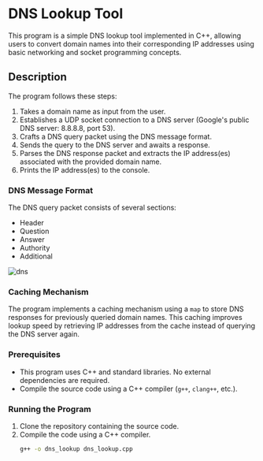 # DNS Lookup Tool

This program is a simple DNS lookup tool implemented in C++, allowing users to convert domain names into their corresponding IP addresses using basic networking and socket programming concepts.

## Description

The program follows these steps:
1. Takes a domain name as input from the user.
2. Establishes a UDP socket connection to a DNS server (Google's public DNS server: 8.8.8.8, port 53).
3. Crafts a DNS query packet using the DNS message format.
4. Sends the query to the DNS server and awaits a response.
5. Parses the DNS response packet and extracts the IP address(es) associated with the provided domain name.
6. Prints the IP address(es) to the console.

### DNS Message Format

The DNS query packet consists of several sections:
- Header
- Question
- Answer
- Authority
- Additional

![dns](https://github.com/saisanthoshbussa/DNS-lookup/assets/118352633/02390a0d-26a0-42a6-a9f2-4eb58f4db12e)


### Caching Mechanism

The program implements a caching mechanism using a `map` to store DNS responses for previously queried domain names. This caching improves lookup speed by retrieving IP addresses from the cache instead of querying the DNS server again.

### Prerequisites

- This program uses C++ and standard libraries. No external dependencies are required.
- Compile the source code using a C++ compiler (`g++`, `clang++`, etc.).

### Running the Program

1. Clone the repository containing the source code.
2. Compile the code using a C++ compiler.
   ```sh
   g++ -o dns_lookup dns_lookup.cpp
